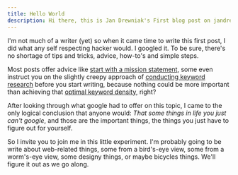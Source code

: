 ```yaml
--- 
title: Hello World
description: Hi there, this is Jan Drewniak's First blog post on jandrewniak.com
---
```

I'm not much of a writer (yet) so when it came time to write this first post, I did what any self respecting hacker would. I googled it. To be sure, there's no shortage of tips and tricks, advice, how-to's and simple steps. 

Most posts offer advice like [start with a mission statement](http://www.fuelyourblogging.com/what-to-write-for-your-very-first-blog-post/), some even instruct you on the slightly creepy approach of [conducting keyword research](http://www.incomediary.com/step-by-step-guide-writing-blog-post) before you start writing, because nothing could be more important than achieving that [optimal keyword density](http://www.seo.com/blog/keyword-density-frequency-prominence-proximity/), right?


After looking through what google had to offer on this topic, I came to the only logical conclusion that anyone would: *That some things in life you just can't google*, and those are the important things, the things you just have to figure out for yourself.

So I invite you to join me in this little experiment. I'm probably going to be write about web-related things, some from a bird's-eye view, some from a worm's-eye view, some designy things, or maybe bicycles things. We'll figure it out as we go along.

  
